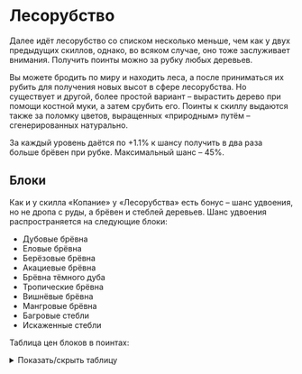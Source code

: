 # Лесорубство

Далее идёт лесорубство со списком несколько меньше, чем как у двух предыдущих скиллов, однако, во всяком случае, оно тоже заслуживает внимания.
Получить поинты можно за рубку любых деревьев.

Вы можете бродить по миру и находить леса, а после приниматься их рубить для получения новых высот в сфере лесорубства.
Но существует и другой, более простой вариант – вырастить дерево при помощи костной муки, а затем срубить его.
Поинты к скиллу выдаются также за поломку цветов, выращенных «природным» путём – сгенерированных натурально.

За каждый уровень даётся по +1.1% к шансу получить в два раза больше брёвен при рубке. Максимальный шанс – 45%.

## Блоки

Как и у скилла «Копание» у «Лесорубства» есть бонус – шанс удвоения, но не дропа с руды, а брёвен и стеблей деревьев.
Шанс удвоения распространяется на следующие блоки:

- Дубовые брёвна
- Еловые брёвна
- Берёзовые брёвна
- Акациевые брёвна
- Брёвна тёмного дуба
- Тропические брёвна
- Вишнёвые брёвна
- Мангровые брёвна
- Багровые стебли
- Искаженные стебли

Таблица цен блоков в поинтах:

<details>
  <summary>Показать/скрыть таблицу</summary>
  <div>
    <table>
      <thead>
        <tr>
          <th>Блок</th>
          <th>Цена в поинтах</th>
        </tr>
      </thead>
      <tbody>
        <tr>
          <th title="Мёртвый куст, подсолнух, сирень, ландыш, лук-батун, мак, синяя орхидея, красный тюльпан, оранжевый тюльпан, белый тюльпан, хаустония серая, розовый тюльпан, ромашка, розовый куст, одуванчик, синий василёк, пион">Цветы</th>
          <th>2</th>
        </tr>
        <tr>
          <th title="Дубовые, берёзовые, хвоя, тропические, акации, тёмного дуба, вишнёвые, азалии, цветущей азалии; мангровые корни; искажённый и незерский нарост">Листья (и гифы в Незере)</th>
          <th>3</th>
        </tr>
        <tr>
          <th>Бамбук и <span title="Блок красного гриба, блок коричневого гриба, стебель гриба">блоки грибов</span></th>
          <th>4</th>
        </tr>
        <tr>
          <th>Хорус</th>
          <th>4</th>
        </tr>
        <tr>
          <th>Цветок хоруса</th>
          <th>5</th>
        </tr>
        <tr>
          <th title="Дубовое, берёзовое, еловое, тропическое, акация, тёмный дуб, вишневое, мангровое брёвна; искаженный и багровый стебли">Бревна (и стебли в Незере)</th>
          <th>8</th>
        </tr>
      </tbody>
    </table>
  </div>
</details>
